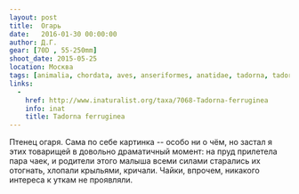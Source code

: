 ```yaml
---
layout: post
title:  Огарь
date:   2016-01-30 00:00:00
author: Д.Г.
gear: [70D , 55-250mm]
shoot_date: 2015-05-25
location: Москва
tags: [animalia, chordata, aves, anseriformes, anatidae, tadorna, tadorna ferruginea]
links:
  -
    href: http://www.inaturalist.org/taxa/7068-Tadorna-ferruginea
    info: inat
    title: Tadorna ferruginea
---
```


Птенец огаря. Сама по себе картинка -- особо ни о чём, но застал я этих товарищей в довольно драматичный момент: на пруд прилетела пара чаек, и родители этого малыша всеми силами старались их отогнать, хлопали крыльями, кричали. Чайки, впрочем, никакого интереса к уткам не проявляли.
